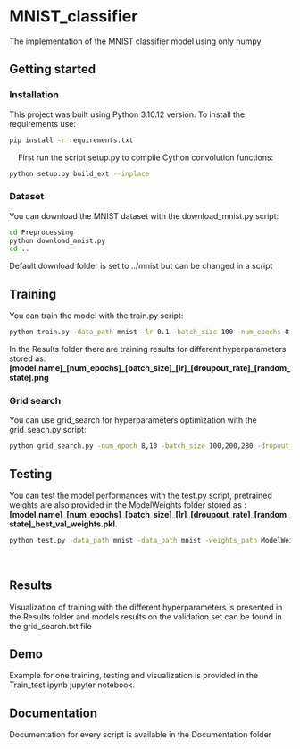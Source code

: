 # MNIST_classifier
The implementation of the MNIST classifier model using only numpy

## Getting started

### Installation
This project was built using Python 3.10.12 version. To install the requirements use:
```bash
pip install -r requirements.txt
```
&nbsp;
&nbsp;
First run the script setup.py to compile Cython convolution functions:
```bash
python setup.py build_ext --inplace
```
### Dataset
You can download the MNIST dataset with the download_mnist.py script:
```bash
cd Preprocessing
python download_mnist.py
cd ..
```
Default download folder is set to ../mnist but can be changed in a script

## Training
You can train the model with the train.py script:
```bash
python train.py -data_path mnist -lr 0.1 -batch_size 100 -num_epochs 8 -random_state 42
```
In the Results folder there are training results for different hyperparameters stored as:
**[model.name]\_[num_epochs]\_[batch_size]\_[lr]\_[droupout_rate]\_[random_state].png**
&nbsp;
&nbsp;
### Grid search
You can use grid_search for hyperparameters optimization with the grid_seach.py script:
```bash
python grid_search.py -num_epoch 8,10 -batch_size 100,200,280 -dropout_rate 0.0,0.25,0.5 -learning_rate 0.1,0.05 -random_state 42
```

## Testing
You can test the model performances with the test.py script, pretrained weights are also provided in the ModelWeights folder stored as : 
**[model.name]\_[num_epochs]\_[batch_size]\_[lr]\_[droupout_rate]\_[random_state]_best_val_weights.pkl**.
```bash
python test.py -data_path mnist -data_path mnist -weights_path ModelWeights/MNIST_classifier_convolution_8_100_0.1_0.0_42.pkl -random_state 42
```
&nbsp;
&nbsp;

## Results
Visualization of training with the different hyperparameters is presented in the Results folder and models results on the validation set can be found in the grid_search.txt file
&nbsp;
&nbsp;
<br/>
## Demo
Example for one training, testing and visualization is provided in the Train_test.ipynb jupyter notebook.
<br/>
## Documentation
Documentation for every script is available in the Documentation folder











